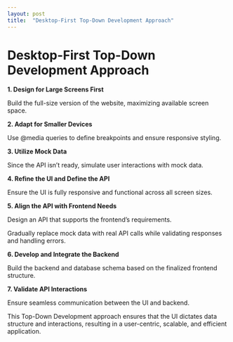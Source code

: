 ```yaml
---
layout: post
title:  "Desktop-First Top-Down Development Approach"
---
```


# Desktop-First Top-Down Development Approach

**1. Design for Large Screens First**

Build the full-size version of the website, maximizing available screen space.

**2. Adapt for Smaller Devices**

Use @media queries to define breakpoints and ensure responsive styling.

**3. Utilize Mock Data**

Since the API isn’t ready, simulate user interactions with mock data.

**4. Refine the UI and Define the API**

Ensure the UI is fully responsive and functional across all screen sizes.

**5. Align the API with Frontend Needs**

Design an API that supports the frontend’s requirements.

Gradually replace mock data with real API calls while validating responses and handling errors.

**6. Develop and Integrate the Backend**

Build the backend and database schema based on the finalized frontend structure.

**7. Validate API Interactions**

Ensure seamless communication between the UI and backend.

This Top-Down Development approach ensures that the UI dictates data structure and interactions, resulting in a user-centric, scalable, and efficient application.

